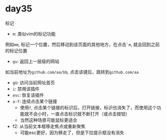 # day35

标记

- `m`: 类似vim的标记功能

例如`mm`, 标记一个位置，然后移动到该页面的其他地方，在点击<code>`m</code>, 就会回到之前的标记位置


- `gu`: 返回上一层级的网站

如当前地址为`github.com/aa/bb`, 点击该键后，跳转到`github.com/aa`

- `gU`: 访问当前网址首页
- `i`: 禁用该插件
- `esc`: 恢复该插件
- `a-f`: 连续点击某个链接
  - 使用`f`, 点击某个链接的标识后，打开链接，标识也消失了，而使用这个功能就不会小时，一直点击标识就不断打开（或点击按钮）
  - 当然这种场景可能鼠标更适合
- f2: 从当前文本框移走焦点或重新聚焦
  - 可能esc更好，因为移走了，但是下拉提示框没有消失